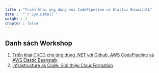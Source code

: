 ```yaml
---
title : "Triển khai ứng dụng với CodePipeline và Elastic Beanstalk"
date :  "`r Sys.Date()`" 
weight : 1 
chapter : false
---
```


## Danh sách Workshop

1. [Triển khai CI/CD cho ứng dụng .NET với Github, AWS CodePipeline và AWS Elastic Beanstalk](https://weebneedweed.github.io/implement-ci-cd-dotnet-core-eb-pipeline/)
2. [Infrastructure as Code: Giới thiệu CloudFormation](https://weebneedweed.github.io/ws-iac-from-cfn-to-terra)

